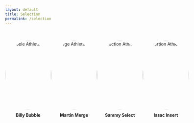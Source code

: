 ```yaml
---
layout: default
title: Selection
permalink: /selection
---
```

<html lang="en">
<head>
  <meta charset="UTF-8">
  <meta name="viewport" content="width=device-width, initial-scale=1.0">
  <style>
    .athlete-selector {
      display: flex;
      justify-content: space-around;
      margin-top: 50px;
    }
    .athlete-option {
      display: flex;
      flex-direction: column;
      align-items: center;
      position: relative;
      cursor: pointer;
      transition: transform 0.3s ease-in-out;
    }
    .athlete-option:hover {
      transform: scale(1.2);
    }
    .athlete-option img {
      width: 150px;
      height: 225px;
      border-radius: 50%;
    }
    .athlete-option span {
      margin-top: 10px;
      font-weight: bold;
    }
    /* Specific image for Bubble Athlete */
    .athlete-option.bubble:hover img {
      content: url("https://github.com/Code-Demons/miniproject/assets/40652645/213c0a9e-9c56-4484-9d69-3d1cc5984a5a");
    }
    /* Specific image for Merge Athlete */
    .athlete-option.merge:hover img {
      content: url("https://github.com/Code-Demons/miniproject/assets/40652645/adb81563-7fda-47ac-981a-620550ef59e9");
    }
    /* Specific image for Selection Athlete */
    .athlete-option.selection:hover img {
      content: url("https://github.com/Code-Demons/miniproject/assets/40652645/adcf3d8a-8d5a-4605-9dcb-3443fb3f1480");
    }
    .athlete-option.insertion:hover img {
      content: url("https://github.com/Code-Demons/miniproject/assets/40652645/6d08b64d-399b-4a93-98ab-cc179eb4ced5");
    }
    #attribute-section {
      position: fixed;
      bottom: 0;
      left: 0;
      width: 100%;
      background-color: #f0f0f0;
      padding: 20px;
      display: none;
    }
  </style>
</head>
<!-- ... your existing HTML code ... -->

<body>

  <div class="athlete-selector">
    <!-- Bubble Athlete -->
    <div class="athlete-option bubble" onclick="showFullAttributes('Billy Bubble Attributes', this)" onmouseover="showAttributes('Billy Bubble Attributes')" onmouseout="hideAttributes()">
      <img src="https://github.com/Code-Demons/miniproject/assets/40652645/4049e8b1-4b24-4c6f-a080-24504607145d" alt="Bubble Athlete">
      <span>Billy Bubble</span>
    </div>
    <!-- Merge Athlete -->
    <div class="athlete-option merge" onclick="showFullAttributes('Martin Merge Attributes', this)" onmouseover="showAttributes('Martin Merge Attributes')" onmouseout="hideAttributes()">
      <img src="https://github.com/Code-Demons/miniproject/assets/40652645/245c81fd-0ccd-4a52-acee-af09a34baaad" alt="Merge Athlete">
      <span>Martin Merge</span>
    </div>
    <!-- Sammy Select Athlete -->
    <div class="athlete-option selection" onclick="showFullAttributes('Sammy Select Attributes', this)" onmouseover="showAttributes('Sammy Select Attributes')" onmouseout="hideAttributes()">
      <img src="https://github.com/Code-Demons/miniproject/assets/40652645/ce479d7a-0c77-4b9e-8f99-453e365403ac" alt="Selection Athlete">
      <span>Sammy Select</span>
    </div>
    <!-- Issac Insert Athlete -->
    <div class="athlete-option insertion" onclick="showFullAttributes('Issac Insert Attributes', this)" onmouseover="showAttributes('Issac Insert Attributes')" onmouseout="hideAttributes()">
      <img src="https://github.com/Code-Demons/miniproject/assets/40652645/78f15b09-37f0-441b-b230-3d3663347a38" alt="Insertion Athlete">
      <span>Issac Insert</span>
    </div>
  </div>
  
  <div id="attribute-section" onclick="hideFullAttributes()">
    <div id="full-attributes"></div>
  </div>

  <script>
  function showAttributes(attributes) {
    document.getElementById("attribute-section").innerHTML = attributes;
    document.getElementById("attribute-section").style.display = "block";
  }

  function hideAttributes() {
    document.getElementById("attribute-section").style.display = "none";
  }

  function showFullAttributes(attributes, athleteElement) {
    document.getElementById("full-attributes").innerHTML = attributes;
    document.getElementById("attribute-section").style.display = "flex";
    
    // Hide all athletes except the selected one
    document.querySelectorAll('.athlete-option').forEach(function(option) {
      if (option !== athleteElement) {
        option.style.display = 'none';
      }
    });

    // Display only the selected athlete
    athleteElement.style.display = 'flex';
  }

  function hideFullAttributes() {
    document.getElementById("attribute-section").style.display = "none";

    // Show all athletes
    document.querySelectorAll('.athlete-option').forEach(function(option) {
      option.style.display = 'flex';
    });
  }
</script>

</body>
</html>